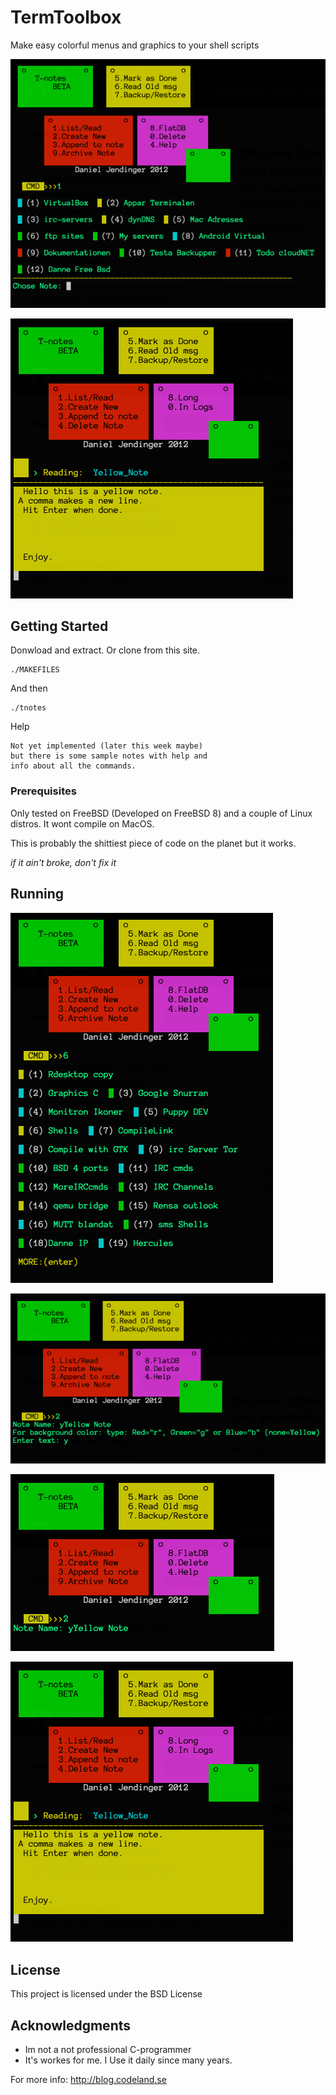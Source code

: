 # TermToolbox
Make easy colorful menus and graphics to your shell scripts 

![Image of Terminal-post-it](https://github.com/hexabitsweden/Terminal-post-it/blob/main/example.png?raw=true)

![Image of Yaktocat](https://github.com/hexabitsweden/Terminal-post-it/blob/main/result.png?raw=true)

## Getting Started
Donwload and extract. Or clone from this site.
```
./MAKEFILES
```
And then
```
./tnotes
```
Help
```
Not yet implemented (later this week maybe)
but there is some sample notes with help and 
info about all the commands.
```

### Prerequisites

Only tested on FreeBSD (Developed on FreeBSD 8) and a couple of Linux distros.
It wont compile on MacOS. 

This is probably the shittiest piece of code on the planet but it works.

_if it ain't broke, don't fix it_


## Running
![Image of Yaktocat](https://github.com/hexabitsweden/Terminal-post-it/blob/main/archivednotes.png?raw=true)

![Image of Yaktocat](https://github.com/hexabitsweden/Terminal-post-it/blob/main/makenote.png?raw=true)

![Image of Yaktocat](https://github.com/hexabitsweden/Terminal-post-it/blob/main/makenote2.png?raw=true)

![Image of Yaktocat](https://github.com/hexabitsweden/Terminal-post-it/blob/main/result.png?raw=true)

## License

This project is licensed under the BSD License

## Acknowledgments
* Im not a not professional C-programmer
* It's workes for me. I Use it daily since many years.



For more info: http://blog.codeland.se
